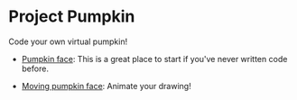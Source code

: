 # Project Pumpkin 

<div id="sketch">
</div>

Code your own virtual pumpkin!

* [Pumpkin face](face.html): This is a great place to start if you've never
    written code before.

* [Moving pumpkin face](moving_face.html): Animate your drawing!

<script src="p5/p5.js"></script>
<script src="face.js"></script>

